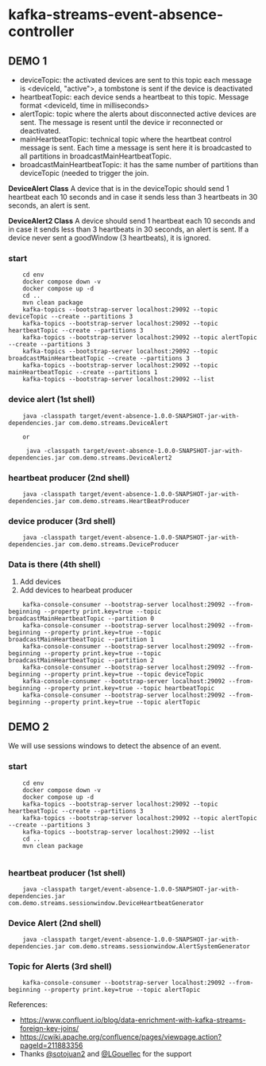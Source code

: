 # kafka-streams-event-absence-controller

## DEMO 1

* deviceTopic: the activated devices are sent to this topic each message is <deviceId, "active">, a tombstone is sent if the device is deactivated
* heartbeatTopic: each device sends a heartbeat to this topic. Message format <deviceId, time in milliseconds>
* alertTopic: topic where the alerts about disconnected active devices are sent. The message is resent until the device ir reconnected or deactivated.
* mainHeartbeatTopic: technical topic where the heartbeat control message is sent. Each time a message is sent here it is broadcasted to all partitions in 
broadcastMainHeartbeatTopic.
* broadcastMainHeartbeatTopic: it has the same number of partitions than deviceTopic (needed to trigger the join.


**DeviceAlert Class**
A device that is in the deviceTopic should send 1 heartbeat each 10 seconds and in case it sends less than 3 heartbeats in 30 seconds, an alert is sent.

**DeviceAlert2 Class**
A device should send 1 heartbeat each 10 seconds and in case it sends less than 3 heartbeats in 30 seconds, an alert is sent. If a device never sent a goodWindow (3 heartbeats), it is ignored.

### start

```
    cd env
    docker compose down -v
    docker compose up -d
    cd ..
    mvn clean package
    kafka-topics --bootstrap-server localhost:29092 --topic deviceTopic --create --partitions 3
    kafka-topics --bootstrap-server localhost:29092 --topic heartbeatTopic --create --partitions 3
    kafka-topics --bootstrap-server localhost:29092 --topic alertTopic --create --partitions 3
    kafka-topics --bootstrap-server localhost:29092 --topic broadcastMainHeartbeatTopic --create --partitions 3
    kafka-topics --bootstrap-server localhost:29092 --topic mainHeartbeatTopic --create --partitions 1
    kafka-topics --bootstrap-server localhost:29092 --list  
```

### device alert (1st shell)

```
    java -classpath target/event-absence-1.0.0-SNAPSHOT-jar-with-dependencies.jar com.demo.streams.DeviceAlert
    
    or
    
     java -classpath target/event-absence-1.0.0-SNAPSHOT-jar-with-dependencies.jar com.demo.streams.DeviceAlert2
```

### heartbeat producer (2nd shell)

```
    java -classpath target/event-absence-1.0.0-SNAPSHOT-jar-with-dependencies.jar com.demo.streams.HeartBeatProducer 
```

### device producer (3rd shell)

```
    java -classpath target/event-absence-1.0.0-SNAPSHOT-jar-with-dependencies.jar com.demo.streams.DeviceProducer 
```

### Data is there (4th shell)

1. Add devices
2. Add devices to hearbeat producer

```
    kafka-console-consumer --bootstrap-server localhost:29092 --from-beginning --property print.key=true --topic broadcastMainHeartbeatTopic --partition 0
    kafka-console-consumer --bootstrap-server localhost:29092 --from-beginning --property print.key=true --topic broadcastMainHeartbeatTopic --partition 1
    kafka-console-consumer --bootstrap-server localhost:29092 --from-beginning --property print.key=true --topic broadcastMainHeartbeatTopic --partition 2
    kafka-console-consumer --bootstrap-server localhost:29092 --from-beginning --property print.key=true --topic deviceTopic 
    kafka-console-consumer --bootstrap-server localhost:29092 --from-beginning --property print.key=true --topic heartbeatTopic 
    kafka-console-consumer --bootstrap-server localhost:29092 --from-beginning --property print.key=true --topic alertTopic
```

## DEMO 2

We will use sessions windows to detect the absence of an event.

### start

```
    cd env
    docker compose down -v
    docker compose up -d
    kafka-topics --bootstrap-server localhost:29092 --topic heartbeatTopic --create --partitions 3
    kafka-topics --bootstrap-server localhost:29092 --topic alertTopic --create --partitions 3    
    kafka-topics --bootstrap-server localhost:29092 --list
    cd ..
    mvn clean package
  
```

### heartbeat producer (1st shell)

```
    java -classpath target/event-absence-1.0.0-SNAPSHOT-jar-with-dependencies.jar com.demo.streams.sessionwindow.DeviceHeartbeatGenerator 
```

### Device Alert (2nd shell)

```
    java -classpath target/event-absence-1.0.0-SNAPSHOT-jar-with-dependencies.jar com.demo.streams.sessionwindow.AlertSystemGenerator
```

### Topic for Alerts (3rd shell)

```
    kafka-console-consumer --bootstrap-server localhost:29092 --from-beginning --property print.key=true --topic alertTopic
```


References:
- https://www.confluent.io/blog/data-enrichment-with-kafka-streams-foreign-key-joins/
- https://cwiki.apache.org/confluence/pages/viewpage.action?pageId=211883356
- Thanks [@sotojuan2](https://github.com/sotojuan2/) and [@LGouellec](https://github.com/LGouellec) for the support
